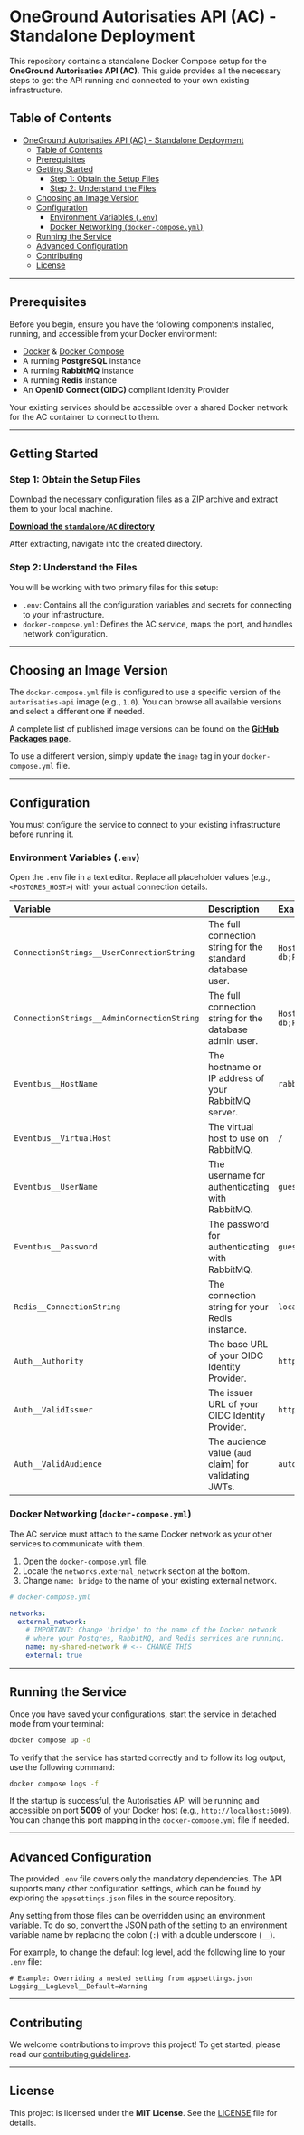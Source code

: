 # OneGround Autorisaties API (AC) - Standalone Deployment

This repository contains a standalone Docker Compose setup for the **OneGround Autorisaties API (AC)**. This guide provides all the necessary steps to get the API running and connected to your own existing infrastructure.

## Table of Contents

- [OneGround Autorisaties API (AC) - Standalone Deployment](#oneground-autorisaties-api-ac---standalone-deployment)
  - [Table of Contents](#table-of-contents)
  - [Prerequisites](#prerequisites)
  - [Getting Started](#getting-started)
    - [Step 1: Obtain the Setup Files](#step-1-obtain-the-setup-files)
    - [Step 2: Understand the Files](#step-2-understand-the-files)
  - [Choosing an Image Version](#choosing-an-image-version)
  - [Configuration](#configuration)
    - [Environment Variables (`.env`)](#environment-variables-env)
    - [Docker Networking (`docker-compose.yml`)](#docker-networking-docker-composeyml)
  - [Running the Service](#running-the-service)
  - [Advanced Configuration](#advanced-configuration)
  - [Contributing](#contributing)
  - [License](#license)

---

## Prerequisites

Before you begin, ensure you have the following components installed, running, and accessible from your Docker environment:

- [Docker](https://docs.docker.com/get-docker/) & [Docker Compose](https://docs.docker.com/compose/install/)
- A running **PostgreSQL** instance
- A running **RabbitMQ** instance
- A running **Redis** instance
- An **OpenID Connect (OIDC)** compliant Identity Provider

Your existing services should be accessible over a shared Docker network for the AC container to connect to them.

---

## Getting Started

### Step 1: Obtain the Setup Files

Download the necessary configuration files as a ZIP archive and extract them to your local machine.

[**Download the `standalone/AC` directory**](https://download-directory.github.io/?url=https%3A%2F%2Fgithub.com%2FOneGround%2FZGW-APIs%2Ftree%2Fmain%2Fgetting-started%2F%2Fdocker-compose%2F%2Fstandalone%2F%2FAC)

After extracting, navigate into the created directory.

### Step 2: Understand the Files

You will be working with two primary files for this setup:

- `.env`: Contains all the configuration variables and secrets for connecting to your infrastructure.
- `docker-compose.yml`: Defines the AC service, maps the port, and handles network configuration.

---

## Choosing an Image Version

The `docker-compose.yml` file is configured to use a specific version of the `autorisaties-api` image (e.g., `1.0`). You can browse all available versions and select a different one if needed.

A complete list of published image versions can be found on the [**GitHub Packages page**](https://github.com/OneGround/ZGW-APIs/pkgs/container/autorisaties-api).

To use a different version, simply update the `image` tag in your `docker-compose.yml` file.

---

## Configuration

You must configure the service to connect to your existing infrastructure before running it.

### Environment Variables (`.env`)

Open the `.env` file in a text editor. Replace all placeholder values (e.g., `<POSTGRES_HOST>`) with your actual connection details.

| Variable                                 | Description                                              | Example                       |
| :--------------------------------------- | :------------------------------------------------------- | :---------------------------- |
| `ConnectionStrings__UserConnectionString`  | The full connection string for the standard database user. | `Host=postgres-db;Port=5432;...` |
| `ConnectionStrings__AdminConnectionString` | The full connection string for the database admin user.    | `Host=postgres-db;Port=5432;...` |
| `Eventbus__HostName`                     | The hostname or IP address of your RabbitMQ server.      | `rabbitmq-server`             |
| `Eventbus__VirtualHost`                  | The virtual host to use on RabbitMQ.                     | `/`                           |
| `Eventbus__UserName`                     | The username for authenticating with RabbitMQ.           | `guest`                       |
| `Eventbus__Password`                     | The password for authenticating with RabbitMQ.           | `guest`                       |
| `Redis__ConnectionString`                | The connection string for your Redis instance.           | `localhost:6379`              |
| `Auth__Authority`                        | The base URL of your OIDC Identity Provider.             | `https://auth.example.com`    |
| `Auth__ValidIssuer`                      | The issuer URL of your OIDC Identity Provider.           | `https://auth.example.com`    |
| `Auth__ValidAudience`                    | The audience value (`aud` claim) for validating JWTs.    | `autorisaties-api`            |

### Docker Networking (`docker-compose.yml`)

The AC service must attach to the same Docker network as your other services to communicate with them.

1. Open the `docker-compose.yml` file.
2. Locate the `networks.external_network` section at the bottom.
3. Change `name: bridge` to the name of your existing external network.

```yaml
# docker-compose.yml

networks:
  external_network:
    # IMPORTANT: Change 'bridge' to the name of the Docker network
    # where your Postgres, RabbitMQ, and Redis services are running.
    name: my-shared-network # <-- CHANGE THIS
    external: true
```

---

## Running the Service

Once you have saved your configurations, start the service in detached mode from your terminal:

```bash
docker compose up -d
```

To verify that the service has started correctly and to follow its log output, use the following command:

```bash
docker compose logs -f
```

If the startup is successful, the Autorisaties API will be running and accessible on port **5009** of your Docker host (e.g., `http://localhost:5009`). You can change this port mapping in the `docker-compose.yml` file if needed.

---

## Advanced Configuration

The provided `.env` file covers only the mandatory dependencies. The API supports many other configuration settings, which can be found by exploring the `appsettings.json` files in the source repository.

Any setting from those files can be overridden using an environment variable. To do so, convert the JSON path of the setting to an environment variable name by replacing the colon (`:`) with a double underscore (`__`).

For example, to change the default log level, add the following line to your `.env` file:

```dotenv
# Example: Overriding a nested setting from appsettings.json
Logging__LogLevel__Default=Warning
```

---

## Contributing

We welcome contributions to improve this project! To get started, please read our [contributing guidelines](https://github.com/OneGround/ZGW-APIs#contributing).

---

## License

This project is licensed under the **MIT License**. See the [LICENSE](https://github.com/OneGround/ZGW-APIs/blob/main/LICENSE) file for details.
